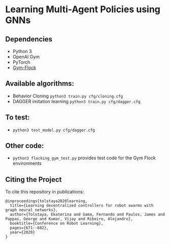 # Learning Multi-Agent Policies using GNNs

## Dependencies
- Python 3
- OpenAI Gym
- PyTorch
- [Gym-Flock](https://github.com/katetolstaya/gym-flock)

## Available algorithms:
- Behavior Cloning `python3 train.py cfg/cloning.cfg`
- DAGGER imitation learning `python3 train.py cfg/dagger.cfg`

## To test:
- `python3 test_model.py cfg/dagger.cfg`

## Other code:
- `python3 flocking_gym_test.py` provides test code for the Gym Flock environments

## Citing the Project
To cite this repository in publications:
```shell
@inproceedings{tolstaya2020learning,
  title={Learning decentralized controllers for robot swarms with graph neural networks},
  author={Tolstaya, Ekaterina and Gama, Fernando and Paulos, James and Pappas, George and Kumar, Vijay and Ribeiro, Alejandro},
  booktitle={Conference on Robot Learning},
  pages={671--682},
  year={2020}
}
```
